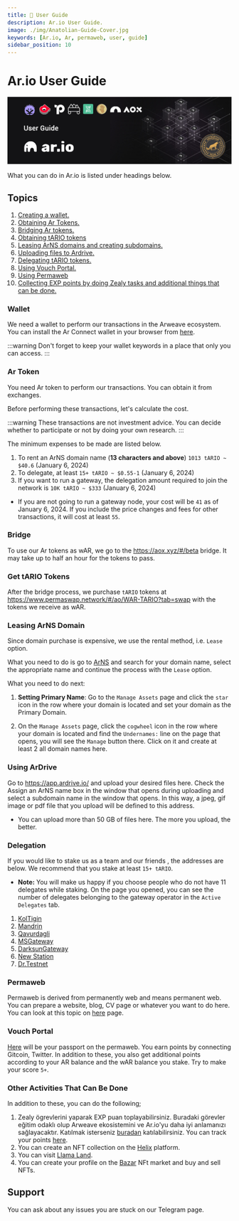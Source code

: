 ```yaml
---
title: 👤 User Guide
description: Ar.io User Guide.
image: ./img/Anatolian-Guide-Cover.jpg
keywords: [Ar.io, Ar, permaweb, user, guide]
sidebar_position: 10
---
```


# Ar.io User Guide

![Ar](./img/Anatolian-Guide.jpg)

What you can do in Ar.io is listed under headings below.

## Topics
1. [Creating a wallet.](#wallet)
2. [Obtaining Ar Tokens.](#ar-token)
3. [Bridging Ar tokens.](#bridge)
4. [Obtaining tARIO tokens](#get-tario-tokens)
5. [Leasing ArNS domains and creating subdomains.](#arns-domain-lease)
6. [Uploading files to Ardrive.](#using-ardrive)
7. [Delegating tARIO tokens.](#delegation)
8. [Using Vouch Portal.](#vouch-portal)
9. [Using Permaweb](#permaweb)
10. [Collecting EXP points by doing Zealy tasks and additional things that can be done.](#other-actions)

### Wallet
We need a wallet to perform our transactions in the Arweave ecosystem. You can install the Ar Connect wallet in your browser from [here](https://www.arconnect.io/).

:::warning
Don't forget to keep your wallet keywords in a place that only you can access.
:::

### Ar Token
You need Ar token to perform our transactions. You can obtain it from exchanges.

Before performing these transactions, let's calculate the cost.

:::warning
These transactions are not investment advice. You can decide whether to participate or not by doing your own research.
:::

The minimum expenses to be made are listed below.

1. To rent an ArNS domain name (**13 characters and above**) `1013 tARIO ~ $40.6` (January 6, 2024)
2. To delegate, at least `15+ tARIO ~ $0.55-1` (January 6, 2024)
3. If you want to run a gateway, the delegation amount required to join the network is `10K tARIO ~ $333` (January 6, 2024)

* If you are not going to run a gateway node, your cost will be `41` as of January 6, 2024. If you include the price changes and fees for other transactions, it will cost at least `55`.

### Bridge

To use our Ar tokens as wAR, we go to the https://aox.xyz/#/beta bridge. It may take up to half an hour for the tokens to pass.

### Get tARIO Tokens

After the bridge process, we purchase `tARIO` tokens at https://www.permaswap.network/#/ao/WAR-TARIO?tab=swap with the tokens we receive as wAR.

### Leasing ArNS Domain 

Since domain purchase is expensive, we use the rental method, i.e. `Lease` option.

What you need to do is go to [ArNS](https://arns.app/) and search for your domain name, select the appropriate name and continue the process with the `Lease` option.

What you need to do next:

1. **Setting Primary Name**: Go to the `Manage Assets` page and click the `star` icon in the row where your domain is located and set your domain as the Primary Domain.

2. On the `Manage Assets` page, click the `cogwheel` icon in the row where your domain is located and find the `Undernames:` line on the page that opens, you will see the `Manage` button there. Click on it and create at least 2 all domain names here.

### Using ArDrive

Go to https://app.ardrive.io/ and upload your desired files here. Check the Assign an ArNS name box in the window that opens during uploading and select a subdomain name in the window that opens. In this way, a jpeg, gif image or pdf file that you upload will be defined to this address.

* You can upload more than 50 GB of files here. The more you upload, the better.

### Delegation

If you would like to stake us as a team and our friends , the addresses are below. We recommend that you stake at least `15+ tARIO`.

* **Note:** You will make us happy if you choose people who do not have 11 delegates while staking. On the page you opened, you can see the number of delegates belonging to the gateway operator in the `Active Delegates` tab.

1. [KolTigin](https://network-portal.app/gateways#/gateways/EhkVW8-6SnOm1UBVI-TJH2Hsmoz9ppv1jQMRaSo2W_g)
2. [Mandrin](https://network-portal.app/gateways#/gateways/lCzTnlf_Xmi0I0CTtsZgCI-aljcf4L0H8GcrddkDH7Y)
3. [Qavurdagli](https://network-portal.app/gateways#/gateways/BIa3UE0QEPRJC4HBSU252qHtA8ZOR4ClnzBq1LZQ_WU)
4. [MSGateway](https://network-portal.app/gateways#/gateways/Z7gvVfG9n_AXsCQL9hfpknYQawYR30DFNTuBAzWzoOk)
5. [DarksunGateway](https://network-portal.app/gateways#/gateways/99cN-yl_Ytpn-_vOOZrF39O3YST9Qe5OP9SZHP_JN7Y)
6. [New Station](https://network-portal.app/gateways#/gateways/HkRKUlJM85uaOurxShYU5TD3fCsTO0-0mhh_rcgc1Xw)
7. [Dr.Testnet](https://network-portal.app/gateways#/gateways/4ncmHw9ZNRTVyrptYgJdWInoq75Rbx_u4Qlvq-PSrBI) 

### Permaweb

Permaweb is derived from permanently web and means permanent web. You can prepare a website, blog, CV page or whatever you want to do here. You can look at this topic on [here](parmaweb.md) page.

### Vouch Portal

[Here](https://vouch-portal.arweave.net/#/intent/vouch-status) will be your passport on the permaweb. You earn points by connecting Gitcoin, Twitter. In addition to these, you also get additional points according to your AR balance and the wAR balance you stake. Try to make your score `5+`.

### Other Activities That Can Be Done

In addition to these, you can do the following;

1. Zealy ögrevlerini yaparak EXP puan toplayabilirsiniz. Buradaki görevler eğitim odaklı olup Arweave ekosistemini ve Ar.io'yu daha iyi anlamanızı sağlayacaktır. 
Katılmak isterseniz [buradan](https://zealy.io/cw/ar-io/invite/roq3SOPBCEpxllr_O_4IB) katılabilirsiniz. You can track your points [here](https://exp.ar-io.dev/).
2. You can create an NFT collection on the [Helix](https://helix.arweave.net/) platform.
3. You can visit [Llama Land](https://llamaland.arweave.net/#/).
4. You can create your profile on the [Bazar](https://bazar.arweave.dev/#/collection/JAHF1fo4MECRZZFKGcT0B6XM94Lqe-3FtB4Ht_kTEK0/assets/) NFt market and buy and sell NFTs.

## Support

You can ask about any issues you are stuck on our Telegram page.